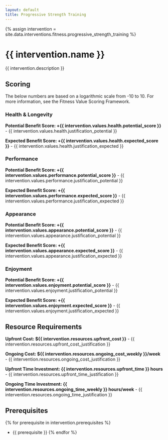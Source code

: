 ```yaml
---
layout: default
title: Progressive Strength Training
---
```


{% assign intervention = site.data.interventions.fitness.progressive_strength_training %}

# {{ intervention.name }}

{{ intervention.description }}

## Scoring ##
The below numbers are based on a logarithmic scale from -10 to 10. For more information, see the Fitness Value Scoring Framework.

### Health & Longevity
**Potential Benefit Score: +{{ intervention.values.health.potential_score }}** - {{ intervention.values.health.justification_potential }}

**Expected Benefit Score: +{{ intervention.values.health.expected_score }}** - {{ intervention.values.health.justification_expected }}

### Performance

**Potential Benefit Score: +{{ intervention.values.performance.potential_score }}** - {{ intervention.values.performance.justification_potential }}

**Expected Benefit Score: +{{ intervention.values.performance.expected_score }}** - {{ intervention.values.performance.justification_expected }}

### Appearance

**Potential Benefit Score: +{{ intervention.values.appearance.potential_score }}** - {{ intervention.values.appearance.justification_potential }}

**Expected Benefit Score: +{{ intervention.values.appearance.expected_score }}** - {{ intervention.values.appearance.justification_expected }}

### Enjoyment

**Potential Benefit Score: +{{ intervention.values.enjoyment.potential_score }}** - {{ intervention.values.enjoyment.justification_potential }}

**Expected Benefit Score: +{{ intervention.values.enjoyment.expected_score }}** - {{ intervention.values.enjoyment.justification_expected }}

## Resource Requirements

**Upfront Cost: ${{ intervention.resources.upfront_cost }}** - {{ intervention.resources.upfront_cost_justification }}

**Ongoing Cost: ${{ intervention.resources.ongoing_cost_weekly }}/week** - {{ intervention.resources.ongoing_cost_justification }}

**Upfront Time Investment: {{ intervention.resources.upfront_time }} hours** - {{ intervention.resources.upfront_time_justification }}

**Ongoing Time Investment: {{ intervention.resources.ongoing_time_weekly }} hours/week** - {{ intervention.resources.ongoing_time_justification }}

## Prerequisites

{% for prerequisite in intervention.prerequisites %}
- {{ prerequisite }}
{% endfor %}
